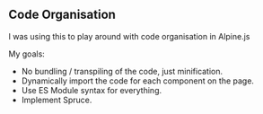 ## Code Organisation

I was using this to play around with code organisation in Alpine.js

My goals:

* No bundling / transpiling of the code, just minification.
* Dynamically import the code for each component on the page.
* Use ES Module syntax for everything.
* Implement Spruce.